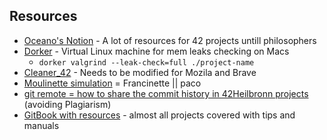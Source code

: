 
## Resources
- [Oceano's Notion](https://suspectedoceano.notion.site/Ocean-s-42-fd42e3ed0f6049ca98fb3b290b84d4d0) - A lot of resources for 42 projects untill philosophers
- [Dorker](https://github.com/Scarletsang/Dorker) - Virtual Linux machine for mem leaks checking on Macs
	- `dorker valgrind --leak-check=full ./project-name`
- [Cleaner_42](https://github.com/ombhd/Cleaner_42) - Needs to be modified for Mozila and Brave
- [Moulinette simulation](https://github.com/xicodomingues/francinette) = Francinette || paco
- [git remote = how to share the commit history in 42Heilbronn projects](https://docs.github.com/en/get-started/getting-started-with-git/managing-remote-repositories) (avoiding Plagiarism)
- [GitBook with resources](https://42-cursus.gitbook.io/guide) - almost all projects covered with tips and manuals
